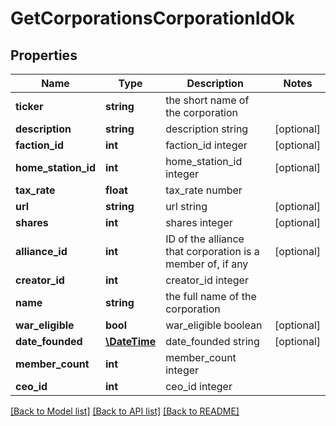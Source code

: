 # GetCorporationsCorporationIdOk

## Properties
Name | Type | Description | Notes
------------ | ------------- | ------------- | -------------
**ticker** | **string** | the short name of the corporation | 
**description** | **string** | description string | [optional] 
**faction_id** | **int** | faction_id integer | [optional] 
**home_station_id** | **int** | home_station_id integer | [optional] 
**tax_rate** | **float** | tax_rate number | 
**url** | **string** | url string | [optional] 
**shares** | **int** | shares integer | [optional] 
**alliance_id** | **int** | ID of the alliance that corporation is a member of, if any | [optional] 
**creator_id** | **int** | creator_id integer | 
**name** | **string** | the full name of the corporation | 
**war_eligible** | **bool** | war_eligible boolean | [optional] 
**date_founded** | [**\DateTime**](\DateTime.md) | date_founded string | [optional] 
**member_count** | **int** | member_count integer | 
**ceo_id** | **int** | ceo_id integer | 

[[Back to Model list]](../README.md#documentation-for-models) [[Back to API list]](../README.md#documentation-for-api-endpoints) [[Back to README]](../README.md)


